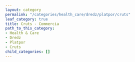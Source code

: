 ```yaml
---
layout: category
permalink: "/categories/health_care/dredz/platpor/cruts"
leaf_category: true
title: Cruts - Commercia
path_to_this_category:
- Health & Care
- Dredz
- Platpor
- Cruts
child_categories: []
---
```

